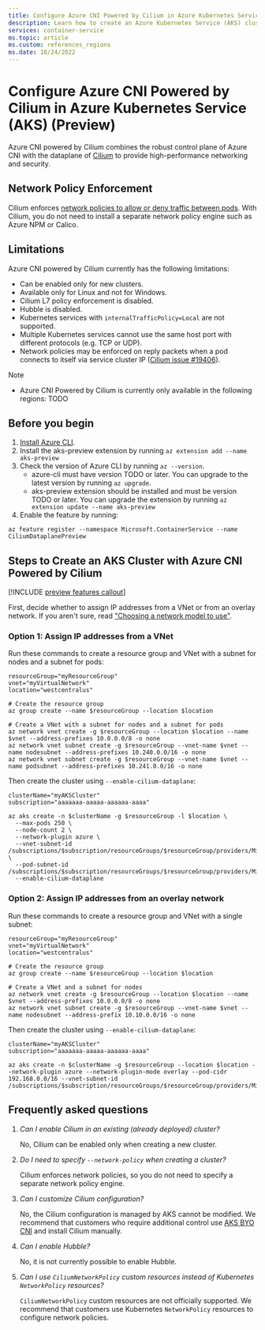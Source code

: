 ```yaml
---
title: Configure Azure CNI Powered by Cilium in Azure Kubernetes Service (AKS) (Preview)
description: Learn how to create an Azure Kubernetes Service (AKS) cluster with Azure CNI Powered by Cilium.
services: container-service
ms.topic: article
ms.custom: references_regions
ms.date: 10/24/2022
---
```


# Configure Azure CNI Powered by Cilium in Azure Kubernetes Service (AKS) (Preview)

Azure CNI powered by Cilium combines the robust control plane of Azure CNI with the dataplane of [Cilium](https://cilium.io/) to provide high-performance networking and security.

## Network Policy Enforcement

Cilium enforces [network policies to allow or deny traffic between pods](./operator-best-practices-network.md#control-traffic-flow-with-network-policies). With Cilium, you do not need to install a separate network policy engine such as Azure NPM or Calico.

## Limitations

Azure CNI powered by Cilium currently has the following limitations:

* Can be enabled only for new clusters.
* Available only for Linux and not for Windows.
* Cilium L7 policy enforcement is disabled.
* Hubble is disabled.
* Kubernetes services with `internalTrafficPolicy=Local` are not supported.
* Multiple Kubernetes services cannot use the same host port with different protocols (e.g. TCP or UDP).
* Network policies may be enforced on reply packets when a pod connects to itself via service cluster IP ([Cilium issue #19406](https://github.com/cilium/cilium/issues/19406)).

> [!NOTE]
> - Azure CNI Powered by Cilium is currently only available in the following regions: TODO

## Before you begin

1. [Install Azure CLI](https://learn.microsoft.com/en-us/cli/azure/install-azure-cli).
2. Install the aks-preview extension by running `az extension add --name aks-preview`
3. Check the version of Azure CLI by running `az --version`.
    * azure-cli must have version TODO or later. You can upgrade to the latest version by running `az upgrade`.
    * aks-preview extension should be installed and must be version TODO or later. You can upgrade the extension by running `az extension update --name aks-preview`
4. Enable the feature by running:
```azurecli-interactive
az feature register --namespace Microsoft.ContainerService --name CiliumDataplanePreview
```

## Steps to Create an AKS Cluster with Azure CNI Powered by Cilium

[!INCLUDE [preview features callout](./includes/preview/preview-callout.md)]

First, decide whether to assign IP addresses from a VNet or from an overlay network. If you aren't sure, read ["Choosing a network model to use"](./azure-cni-overlay.md#choosing-a-network-model-to-use).

### Option 1: Assign IP addresses from a VNet

Run these commands to create a resource group and VNet with a subnet for nodes and a subnet for pods:

```azurecli-interactive
resourceGroup="myResourceGroup"
vnet="myVirtualNetwork"
location="westcentralus"

# Create the resource group
az group create --name $resourceGroup --location $location

# Create a VNet with a subnet for nodes and a subnet for pods
az network vnet create -g $resourceGroup --location $location --name $vnet --address-prefixes 10.0.0.0/8 -o none 
az network vnet subnet create -g $resourceGroup --vnet-name $vnet --name nodesubnet --address-prefixes 10.240.0.0/16 -o none 
az network vnet subnet create -g $resourceGroup --vnet-name $vnet --name podsubnet --address-prefixes 10.241.0.0/16 -o none 
```

Then create the cluster using `--enable-cilium-dataplane`:

```azurecli-interactive
clusterName="myAKSCluster"
subscription="aaaaaaa-aaaaa-aaaaaa-aaaa"

az aks create -n $clusterName -g $resourceGroup -l $location \
  --max-pods 250 \
  --node-count 2 \
  --network-plugin azure \
  --vnet-subnet-id /subscriptions/$subscription/resourceGroups/$resourceGroup/providers/Microsoft.Network/virtualNetworks/$vnet/subnets/nodesubnet \
  --pod-subnet-id /subscriptions/$subscription/resourceGroups/$resourceGroup/providers/Microsoft.Network/virtualNetworks/$vnet/subnets/podsubnet  
  --enable-cilium-dataplane
```

### Option 2: Assign IP addresses from an overlay network

Run these commands to create a resource group and VNet with a single subnet:

```azurecli-interactive
resourceGroup="myResourceGroup"
vnet="myVirtualNetwork"
location="westcentralus"

# Create the resource group
az group create --name $resourceGroup --location $location

# Create a VNet and a subnet for nodes 
az network vnet create -g $resourceGroup --location $location --name $vnet --address-prefixes 10.0.0.0/8 -o none
az network vnet subnet create -g $resourceGroup --vnet-name $vnet --name nodesubnet --address-prefix 10.10.0.0/16 -o none
```

Then create the cluster using `--enable-cilium-dataplane`:

```azurecli-interactive
clusterName="myAKSCluster"
subscription="aaaaaaa-aaaaa-aaaaaa-aaaa"

az aks create -n $clusterName -g $resourceGroup --location $location --network-plugin azure --network-plugin-mode overlay --pod-cidr 192.168.0.0/16 --vnet-subnet-id /subscriptions/$subscription/resourceGroups/$resourceGroup/providers/Microsoft.Network/virtualNetworks/$vnet/subnets/nodesubnet
```

## Frequently asked questions

1. *Can I enable Cilium in an existing (already deployed) cluster?*

    No, Cilium can be enabled only when creating a new cluster.

2. *Do I need to specify `--network-policy` when creating a cluster?*

    Cilium enforces network policies, so you do not need to specify a separate network policy engine.

3. *Can I customize Cilium configuration?*

    No, the Cilium configuration is managed by AKS cannot be modified. We recommend that customers who require additional control use [AKS BYO CNI](./use-byo-cni.md) and install Cilium manually.

4. *Can I enable Hubble?*

    No, it is not currently possible to enable Hubble.

5. *Can I use `CiliumNetworkPolicy` custom resources instead of Kubernetes `NetworkPolicy` resources?*

    `CiliumNetworkPolicy` custom resources are not officially supported. We recommend that customers use Kubernetes `NetworkPolicy` resources to configure network policies.
